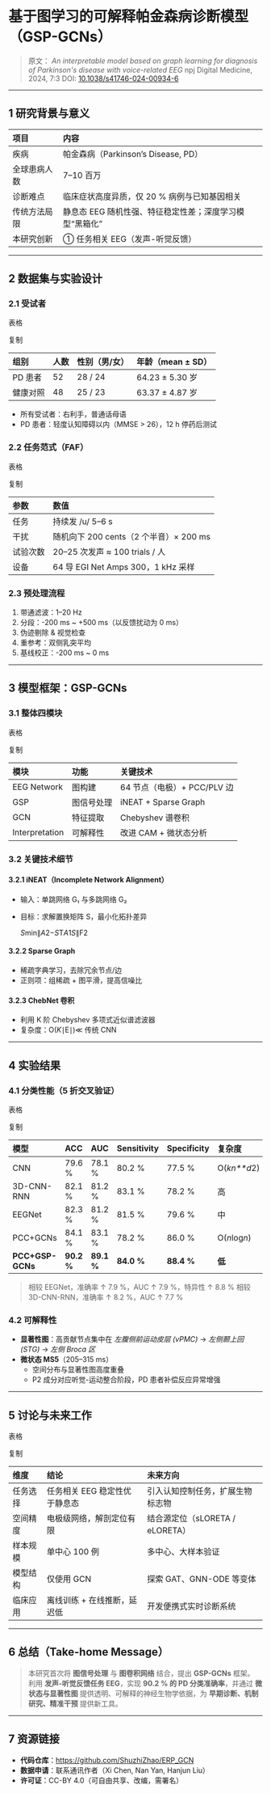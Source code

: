 # 基于图学习的可解释帕金森病诊断模型（GSP-GCNs）

> 原文：
> *An interpretable model based on graph learning for diagnosis of Parkinson's disease with voice-related EEG*
> npj Digital Medicine, 2024, 7:3
> DOI: [10.1038/s41746-024-00934-6](https://doi.org/10.1038/s41746-024-00934-6)

------

## 1 研究背景与意义

| 项目         | 内容                                                    |
| :----------- | :------------------------------------------------------ |
| 疾病         | 帕金森病（Parkinson’s Disease, PD）                     |
| 全球患病人数 | 7–10 百万                                               |
| 诊断难点     | 临床症状高度异质，仅 20 % 病例与已知基因相关            |
| 传统方法局限 | 静息态 EEG 随机性强、特征稳定性差；深度学习模型“黑箱化” |
| 本研究创新   | ① 任务相关 EEG（发声-听觉反馈）                         |

------

## 2 数据集与实验设计

### 2.1 受试者

表格

复制

| 组别     | 人数 | 性别（男/女） | 年龄（mean ± SD） |
| :------- | :--- | :------------ | :---------------- |
| PD 患者  | 52   | 28 / 24       | 64.23 ± 5.30 岁   |
| 健康对照 | 48   | 25 / 23       | 63.37 ± 4.87 岁   |

- 所有受试者：右利手，普通话母语
- PD 患者：轻度认知障碍以内（MMSE > 26），12 h 停药后测试

### 2.2 任务范式（FAF）

表格

复制

| 参数     | 数值                                   |
| :------- | :------------------------------------- |
| 任务     | 持续发 /u/ 5–6 s                       |
| 干扰     | 随机向下 200 cents（2 个半音）× 200 ms |
| 试验次数 | 20–25 次发声 ≈ 100 trials / 人         |
| 设备     | 64 导 EGI Net Amps 300，1 kHz 采样     |

### 2.3 预处理流程

1. 带通滤波：1–20 Hz
2. 分段：-200 ms ~ +500 ms（以反馈扰动为 0 ms）
3. 伪迹剔除 & 视觉检查
4. 重参考：双侧乳突平均
5. 基线校正：-200 ms ~ 0 ms

------

## 3 模型框架：GSP-GCNs

### 3.1 整体四模块

表格

复制

| 模块           | 功能       | 关键技术                    |
| :------------- | :--------- | :-------------------------- |
| EEG Network    | 图构建     | 64 节点（电极）+ PCC/PLV 边 |
| GSP            | 图信号处理 | iNEAT + Sparse Graph        |
| GCN            | 特征提取   | Chebyshev 谱卷积            |
| Interpretation | 可解释性   | 改进 CAM + 微状态分析       |

### 3.2 关键技术细节

#### 3.2.1 iNEAT（Incomplete Network Alignment）

- 输入：单跳网络 G₁ 与多跳网络 G₂

- 目标：求解置换矩阵 S，最小化拓扑差异

  *S*min∥*A*2−*S*T*A*1*S*∥F2

#### 3.2.2 Sparse Graph

- 稀疏字典学习，去除冗余节点/边
- 正则项：组稀疏 + 图平滑，提高信噪比

#### 3.2.3 ChebNet 卷积

- 利用 K 阶 Chebyshev 多项式近似谱滤波器
- 复杂度：O(*K*∣E∣)≪ 传统 CNN

------

## 4 实验结果

### 4.1 分类性能（5 折交叉验证）

表格

复制

| 模型             | ACC        | AUC        | Sensitivity | Specificity | 复杂度       |
| :--------------- | :--------- | :--------- | :---------- | :---------- | :----------- |
| CNN              | 79.6 %     | 78.1 %     | 80.2 %      | 77.5 %      | O(*kn**d*2)  |
| 3D-CNN-RNN       | 82.1 %     | 81.2 %     | 83.1 %      | 78.2 %      | 高           |
| EEGNet           | 82.3 %     | 81.2 %     | 81.5 %      | 79.6 %      | 中           |
| PCC+GCNs         | 84.1 %     | 83.1 %     | 78.2 %      | 86.0 %      | O(*n*log*n*) |
| **PCC+GSP-GCNs** | **90.2 %** | **89.1 %** | **84.0 %**  | **88.4 %**  | **低**       |

> 相较 EEGNet，准确率 ↑ 7.9 %，AUC ↑ 7.9 %，特异性 ↑ 8.8 %
> 相较 3D-CNN-RNN，准确率 ↑ 8.2 %，AUC ↑ 7.7 %

### 4.2 可解释性

- **显著性图**：高贡献节点集中在
  *左腹侧前运动皮层 (vPMC)* → *左侧颞上回 (STG)* → *左侧 Broca 区*
- **微状态 MS5**（205–315 ms）
  - 空间分布与显著性图高度重叠
  - P2 成分对应听觉-运动整合阶段，PD 患者补偿反应异常增强

------

## 5 讨论与未来工作

表格

复制

| 维度     | 结论                          | 未来方向                         |
| :------- | :---------------------------- | :------------------------------- |
| 任务选择 | 任务相关 EEG 稳定性优于静息态 | 引入认知控制任务，扩展生物标志物 |
| 空间精度 | 电极级网络，解剖定位有限      | 结合源定位（sLORETA / eLORETA）  |
| 样本规模 | 单中心 100 例                 | 多中心、大样本验证               |
| 模型结构 | 仅使用 GCN                    | 探索 GAT、GNN-ODE 等变体         |
| 临床应用 | 离线训练 + 在线推断，延迟低   | 开发便携式实时诊断系统           |

------

## 6 总结（Take-home Message）

> 本研究首次将 **图信号处理** 与 **图卷积网络** 结合，提出 **GSP-GCNs** 框架。
> 利用 **发声-听觉反馈任务 EEG**，实现 **90.2 % 的 PD 分类准确率**，并通过 **微状态与显著性图** 提供透明、可解释的神经生物学依据，为 **早期诊断、机制研究、精准干预** 提供新工具。

------

## 7 资源链接

- **代码仓库**：https://github.com/ShuzhiZhao/ERP_GCN
- **数据申请**：联系通讯作者（Xi Chen, Nan Yan, Hanjun Liu）
- **许可证**：CC-BY 4.0（可自由共享、改编，需署名）
